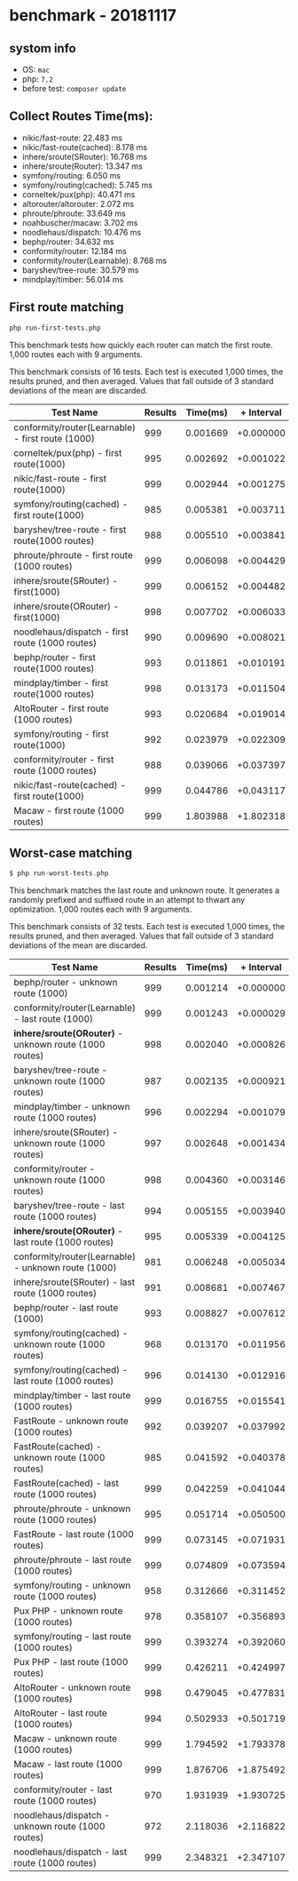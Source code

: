 # benchmark - 20181117

## systom info

- OS: `mac` 
- php: `7.2`
- before test: `composer update`

## Collect Routes Time(ms):

- nikic/fast-route: 22.483 ms
- nikic/fast-route(cached): 8.178 ms
- inhere/sroute(SRouter): 16.768 ms
- inhere/sroute(Router): 13.347 ms
- symfony/routing: 6.050 ms
- symfony/routing(cached): 5.745 ms
- corneltek/pux(php): 40.471 ms
- altorouter/altorouter: 2.072 ms
- phroute/phroute: 33.649 ms
- noahbuscher/macaw: 3.702 ms
- noodlehaus/dispatch: 10.476 ms
- bephp/router: 34.632 ms
- conformity/router: 12.184 ms
- conformity/router(Learnable): 8.768 ms
- baryshev/tree-route: 30.579 ms
- mindplay/timber: 56.014 ms

## First route matching

```bash
php run-first-tests.php
```

This benchmark tests how quickly each router can match the first route. 1,000 routes each with 9 arguments.

This benchmark consists of 16 tests. Each test is executed 1,000 times, the results pruned, and then averaged. Values that fall outside of 3 standard deviations of the mean are discarded.


Test Name | Results | Time(ms) | + Interval | Change
------------------ | ------- | ------- | ---------- | -----------
conformity/router(Learnable) - first route (1000)       | 999 | 0.001669 | +0.000000 | baseline
corneltek/pux(php) - first route(1000)                  | 995 | 0.002692 | +0.001022 | 61% slower
nikic/fast-route - first route(1000)                    | 999 | 0.002944 | +0.001275 | 76% slower
symfony/routing(cached) - first route(1000)             | 985 | 0.005381 | +0.003711 | 222% slower
baryshev/tree-route - first route(1000 routes)          | 988 | 0.005510 | +0.003841 | 230% slower
phroute/phroute - first route (1000 routes)             | 999 | 0.006098 | +0.004429 | 265% slower
inhere/sroute(SRouter) - first(1000)                    | 999 | 0.006152 | +0.004482 | 269% slower
inhere/sroute(ORouter) - first(1000)                    | 998 | 0.007702 | +0.006033 | 361% slower
noodlehaus/dispatch - first route (1000 routes)         | 990 | 0.009690 | +0.008021 | 480% slower
bephp/router - first route(1000 routes)                 | 993 | 0.011861 | +0.010191 | 610% slower
mindplay/timber - first route(1000 routes)              | 998 | 0.013173 | +0.011504 | 689% slower
AltoRouter - first route (1000 routes)                  | 993 | 0.020684 | +0.019014 | 1139% slower
symfony/routing - first route(1000)                     | 992 | 0.023979 | +0.022309 | 1336% slower
conformity/router - first route (1000 routes)           | 988 | 0.039066 | +0.037397 | 2240% slower
nikic/fast-route(cached) - first route(1000)            | 999 | 0.044786 | +0.043117 | 2583% slower
Macaw - first route (1000 routes)                       | 999 | 1.803988 | +1.802318 | 107962% slower

## Worst-case matching

```php
$ php run-worst-tests.php
```

This benchmark matches the last route and unknown route. It generates a randomly prefixed and suffixed route in an attempt to thwart any optimization. 1,000 routes each with 9 arguments.

This benchmark consists of 32 tests. Each test is executed 1,000 times, the results pruned, and then averaged. Values that fall outside of 3 standard deviations of the mean are discarded.


Test Name | Results | Time(ms) | + Interval | Change
------------------ | ------- | ------- | ---------- | -----------
bephp/router - unknown route (1000)                     | 999 | 0.001214 | +0.000000 | baseline
conformity/router(Learnable) - last route (1000)        | 999 | 0.001243 | +0.000029 | 2% slower
**inhere/sroute(ORouter)** - unknown route (1000 routes)| 998 | 0.002040 | +0.000826 | 68% slower
baryshev/tree-route - unknown route (1000 routes)       | 987 | 0.002135 | +0.000921 | 76% slower
mindplay/timber - unknown route (1000 routes)           | 996 | 0.002294 | +0.001079 | 89% slower
inhere/sroute(SRouter) - unknown route (1000 routes)    | 997 | 0.002648 | +0.001434 | 118% slower
conformity/router - unknown route (1000 routes)         | 998 | 0.004360 | +0.003146 | 259% slower
baryshev/tree-route - last route (1000 routes)          | 994 | 0.005155 | +0.003940 | 324% slower
**inhere/sroute(ORouter)** - last route (1000 routes)   | 995 | 0.005339 | +0.004125 | 340% slower
conformity/router(Learnable) - unknown route (1000)     | 981 | 0.006248 | +0.005034 | 415% slower
inhere/sroute(SRouter) - last route (1000 routes)       | 991 | 0.008681 | +0.007467 | 615% slower
bephp/router - last route (1000)                        | 993 | 0.008827 | +0.007612 | 627% slower
symfony/routing(cached) - unknown route (1000 routes)   | 968 | 0.013170 | +0.011956 | 985% slower
symfony/routing(cached) - last route (1000 routes)      | 996 | 0.014130 | +0.012916 | 1064% slower
mindplay/timber - last route (1000 routes)              | 999 | 0.016755 | +0.015541 | 1280% slower
FastRoute - unknown route (1000 routes)                 | 992 | 0.039207 | +0.037992 | 3129% slower
FastRoute(cached) - unknown route (1000 routes)         | 985 | 0.041592 | +0.040378 | 3325% slower
FastRoute(cached) - last route (1000 routes)            | 999 | 0.042259 | +0.041044 | 3380% slower
phroute/phroute - unknown route (1000 routes)           | 995 | 0.051714 | +0.050500 | 4159% slower
FastRoute - last route (1000 routes)                    | 999 | 0.073145 | +0.071931 | 5924% slower
phroute/phroute - last route (1000 routes)              | 999 | 0.074809 | +0.073594 | 6061% slower
symfony/routing - unknown route (1000 routes)           | 958 | 0.312666 | +0.311452 | 25649% slower
Pux PHP - unknown route (1000 routes)                   | 978 | 0.358107 | +0.356893 | 29391% slower
symfony/routing - last route (1000 routes)              | 999 | 0.393274 | +0.392060 | 32287% slower
Pux PHP - last route (1000 routes)                      | 999 | 0.426211 | +0.424997 | 35000% slower
AltoRouter - unknown route (1000 routes)                | 998 | 0.479045 | +0.477831 | 39351% slower
AltoRouter - last route (1000 routes)                   | 994 | 0.502933 | +0.501719 | 41318% slower
Macaw - unknown route (1000 routes)                     | 999 | 1.794592 | +1.793378 | 147690% slower
Macaw - last route (1000 routes)                        | 999 | 1.876706 | +1.875492 | 154452% slower
conformity/router - last route (1000 routes)            | 970 | 1.931939 | +1.930725 | 159001% slower
noodlehaus/dispatch - unknown route (1000 routes)       | 972 | 2.118036 | +2.116822 | 174326% slower
noodlehaus/dispatch - last route (1000 routes)          | 999 | 2.348321 | +2.347107 | 193291% slower
